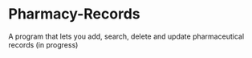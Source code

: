# Pharmacy-Records
A program that lets you add, search, delete and update pharmaceutical records (in progress)
